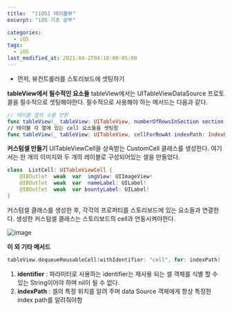 ```yaml
---
title:  "[iOS] 테이블뷰"
excerpt: "iOS 기초 공부"

categories:
  - iOS
tags:
  - iOS
last_modified_at: 2021-04-2T04:10:00-05:00
---
```


* 먼저, 뷰컨트롤러를 스토리보드에 셋팅하기

**tableView에서 필수적인 요소들**
tableView에서는 UITableViewDataSource 프로토콜을 필수적으로 셋팅해야한다. 필수적으로 사용해야 하는 메서드는 다음과 같다.
~~~swift
// 테이블 열의 수를 반환
func tableView(_ tableView: UITableView, numberOfRowsInSection section: Int) -> Int
// 테이블 각 열에 있는 cell 요소들을 셋팅함
func tableView(_ tableView: UITableView, cellForRowAt indexPath: IndexPath) -> UITableViewCell
~~~
**커스텀셀 만들기**
UITableViewCell을 상속받는 CustomCell 클래스를 생성한다. 여기서는 한 개의 이미지와 두 개의 레이블로 구성되어있는 셀을 만들었다.
~~~swift
class  ListCell: UITableViewCell {
	@IBOutlet  weak  var  imgView: UIImageView!
	@IBOutlet  weak  var  nameLabel: UILabel!
	@IBOutlet  weak  var bountyLabel: UILabel!
}
~~~
커스텀셀 클래스를 생성한 후, 각각의 프로퍼티를 스토리보드에 있는 요소들과 연결한다.
생성한 커스텀셀 클래스는 스토리보드의 cell과 연동시켜야한다. 

![image](https://user-images.githubusercontent.com/69361613/113312970-c4e06980-9345-11eb-8eec-6fe84b19c567.png)

**이 외 기타 메서드**
~~~swift
tableView.dequeueReusableCell(withIdentifier: "cell", for: indexPath)
~~~
1.  **identifier** : 파라미터로 사용하는 identifier는 재사용 되는 셀 객체를  식별 할 수 있는 String이어야 하며 nil이 될 수 없다.
2.  **indexPath** : 셀의  특정 위치를 알려 주며 data Source 객체에게 항상 특정한 index path를 알려줘야함

